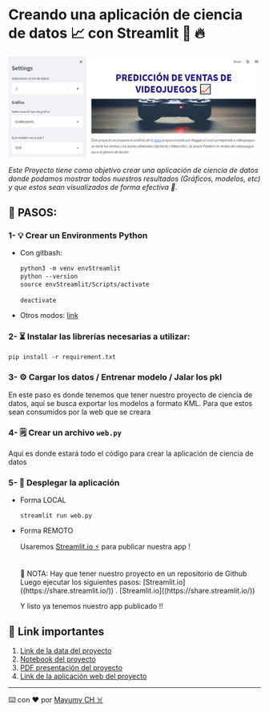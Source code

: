 

# Creando una aplicación de ciencia de datos 📈 con Streamlit 🐍 🔥

![banner](https://raw.githubusercontent.com/MayumyCH/streamlit_data_project_python/main/resources/banner.png)

_Este Proyecto tiene como objetivo crear una aplicación de ciencia de datos donde podamos mostrar todos nuestros resultados (Gráficos, modelos, etc) y que estos sean visualizados de forma efectiva 🌟._


## 🔎 PASOS:

### 1-  💡  Crear un Environments Python

- Con gitbash:

    ```
    python3 -m venv envStreamlit
    python --version
    source envStreamlit/Scripts/activate

    deactivate
    ```
- Otros modos: [link](https://gist.github.com/MayumyCH/8641ce303572488239692db3a07f2334)

### 2- ⏳ Instalar las librerías necesarias a utilizar:

```
pip install -r requirement.txt
```

### 3- ⚙ Cargar los datos / Entrenar modelo / Jalar los pkl
En este paso es donde tenemos que tener nuestro proyecto de ciencia de datos, aquí se busca exportar los modelos a formato KML. Para que estos sean consumidos por la web que se creara


### 4- 🗒 Crear un archivo ``web.py``
Aquí es donde estará todo el código para crear la aplicación de ciencia de datos

### 5- 🚀 Desplegar la aplicación

- Forma LOCAL
    ```
    streamlit run web.py
    ```
- Forma REMOTO

  Usaremos [Streamlit.io ⚡](https://share.streamlit.io/) para publicar nuestra app !

  <br>
  📌 NOTA: Hay que tener nuestro proyecto en un repositorio de Github

  <br>
  Luego ejecutar los siguientes pasos:
  [Streamlit.io]((https://share.streamlit.io/))
  .
  [Streamlit.io]((https://share.streamlit.io/))

  Y listo ya tenemos nuestro app publicado !!

## 🔗 Link importantes 
1. [Link de la data del proyecto](https://raw.githubusercontent.com/MayumyCH/streamlit_data_project_python/main/data/data_videojuego.csv)
2. [Notebook del proyecto](https://github.com/MayumyCH/streamlit_data_project_python/blob/main/data_science_project_python.ipynb)
3. [PDF presentación del proyecto](https://github.com/MayumyCH/streamlit_data_project_python/blob/main/resources/WiDS_2022_MAYUMY_CARRASCO.pdf)
3. [Link de la aplicación web del proyecto](https://share.streamlit.io/mayumych/streamlit_data_project_python/main/web.py)

---
⌨️ con ❤️ por  [Mayumy CH ☠️](https://github.com/MayumyCH)  
